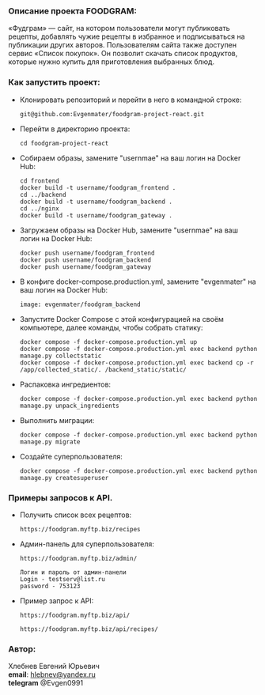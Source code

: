 ### Описание проекта FOODGRAM:

«Фудграм» — сайт, на котором пользователи могут публиковать рецепты, добавлять чужие рецепты в избранное и подписываться на публикации других авторов. Пользователям сайта также доступен сервис «Список покупок». Он позволит скачать список продуктов, которые нужно купить для приготовления выбранных блюд.


### Как запустить проект:

* Клонировать репозиторий и перейти в него в командной строке:

    ```
    git@github.com:Evgenmater/foodgram-project-react.git
    ```

* Перейти в директорию проекта:

    ```
    cd foodgram-project-react
    ```

* Cобираем образы, замените "usernmae" на ваш логин на Docker Hub:

    ```
    cd frontend
    docker build -t username/foodgram_frontend .
    cd ../backend
    docker build -t username/foodgram_backend .
    cd ../nginx
    docker build -t username/foodgram_gateway .
    ```

* Загружаем образы на Docker Hub, замените "usernmae" на ваш логин на Docker Hub:

    ```
    docker push username/foodgram_frontend
    docker push username/foodgram_backend
    docker push username/foodgram_gateway
    ```

* В конфиге docker-compose.production.yml, замените "evgenmater" на ваш логин на Docker Hub:

    ```
    image: evgenmater/foodgram_backend
    ```

* Запустите Docker Compose с этой конфигурацией на своём компьютере, далее команды, чтобы собрать статику:

    ```
    docker compose -f docker-compose.production.yml up
    docker compose -f docker-compose.production.yml exec backend python manage.py collectstatic
    docker compose -f docker-compose.production.yml exec backend cp -r /app/collected_static/. /backend_static/static/
    ```

* Распаковка ингредиентов:

    ```
    docker compose -f docker-compose.production.yml exec backend python manage.py unpack_ingredients
    ```

* Выполнить миграции:

    ```
    docker compose -f docker-compose.production.yml exec backend python manage.py migrate
    ```

* Создайте суперпользователя:

    ```
    docker compose -f docker-compose.production.yml exec backend python manage.py createsuperuser
    ```

### Примеры запросов к API.

* Получить список всех рецептов:

    ```
    https://foodgram.myftp.biz/recipes
    ```

* Админ-панель для суперпользователя:

    ```
   https://foodgram.myftp.biz/admin/
   
   Логин и пароль от админ-панели
   Login - testserv@list.ru
   password - 753123
    ```

* Пример запрос к API:

    ```
    https://foodgram.myftp.biz/api/

    https://foodgram.myftp.biz/api/recipes/
    ```

### Автор:  
Хлебнев Евгений Юрьевич<br>
**email**: hlebnev@yandex.ru<br>
**telegram** @Evgen0991